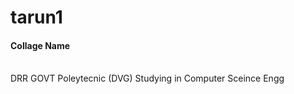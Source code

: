 # tarun1
<html>
  <body>
    <h4>
      Collage Name 
    </h4>
    <p>
    <br>
      DRR GOVT Poleytecnic (DVG)
      Studying in Computer Sceince Engg
    </p>
  </body>
</html>
